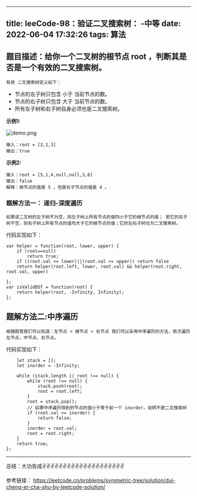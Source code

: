 
---
title: leeCode-98：验证二叉搜索树： -中等
date: 2022-06-04 17:32:26
tags: 算法
---
<meta name="referrer" content="no-referrer"/>

## 题目描述：给你一个二叉树的根节点 root ，判断其是否是一个有效的二叉搜索树。

`有效 二叉搜索树定义如下：`

* 节点的左子树只包含 小于 当前节点的数。
* 节点的右子树只包含 大于 当前节点的数。
* 所有左子树和右子树自身必须也是二叉搜索树。

**示例1:**

![demo.png](https://upload-images.jianshu.io/upload_images/11846892-c31fe8189404a12a.png?imageMogr2/auto-orient/strip%7CimageView2/2/w/1240)

```
输入：root = [2,1,3]
输出：true
```

**示例2:**

```
输入：root = [5,1,4,null,null,3,6]
输出：false
解释：根节点的值是 5 ，但是右子节点的值是 4 。

```

### 题解方法一： 递归-深度遍历

`如果该二叉树的左子树不为空，则左子树上所有节点的值均小于它的根节点的值； 若它的右子树不空，则右子树上所有节点的值均大于它的根节点的值；它的左右子树也为二叉搜索树。`


代码实现如下：
```
var helper = function(root, lower, upper) {
    if (root==null)
        return true;
    if ((root.val <= lower)||(root.val >= upper)) return false
    return helper(root.left, lower, root.val) && helper(root.right, root.val, upper)
    
};
var isValidBST = function(root) {
    return helper(root, -Infinity, Infinity);
};

```

## 题解方法二:中序遍历

`根据题意我们可以知道：左节点 < 根节点 < 右节点 我们可以采用中序遍历的方法，依次遍历左节点，中节点、右节点。`




代码实现如下：
```var isValidBST = function(root) {
    let stack = [];
    let inorder = -Infinity;

    while (stack.length || root !== null) {
        while (root !== null) {
            stack.push(root);
            root = root.left;
        }
        root = stack.pop();
        // 如果中序遍历得到的节点的值小于等于前一个 inorder，说明不是二叉搜索树
        if (root.val <= inorder) {
            return false;
        }
        inorder = root.val;
        root = root.right;
    }
    return true;
};

```

 ---
总结：大功告成✌️✌️✌️✌️✌️✌️✌️✌️✌️✌️✌️✌️✌️✌️✌️✌️✌️✌️✌️✌️

参考链接：
https://leetcode.cn/problems/symmetric-tree/solution/dui-cheng-er-cha-shu-by-leetcode-solution/
